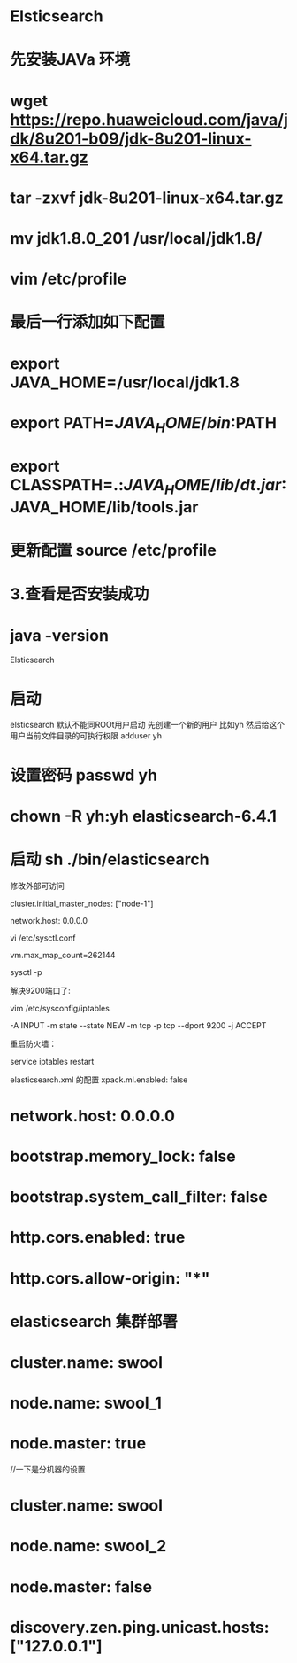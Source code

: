 # Elsticsearch
# 先安装JAVa 环境 
# wget https://repo.huaweicloud.com/java/jdk/8u201-b09/jdk-8u201-linux-x64.tar.gz
# tar -zxvf jdk-8u201-linux-x64.tar.gz 
# mv jdk1.8.0_201 /usr/local/jdk1.8/
# vim /etc/profile
# 最后一行添加如下配置
# export JAVA_HOME=/usr/local/jdk1.8
# export PATH=$JAVA_HOME/bin:$PATH
# export CLASSPATH=.:$JAVA_HOME/lib/dt.jar:$JAVA_HOME/lib/tools.jar

# 更新配置 source /etc/profile
# 3.查看是否安装成功
# java -version

Elsticsearch
#  启动 
elsticsearch 默认不能同ROOt用户启动
先创建一个新的用户 比如yh 然后给这个用户当前文件目录的可执行权限
adduser yh 
# 设置密码 passwd yh
# chown -R yh:yh elasticsearch-6.4.1
# 启动 sh ./bin/elasticsearch 
修改外部可访问

cluster.initial_master_nodes: ["node-1"]

network.host: 0.0.0.0

vi /etc/sysctl.conf

vm.max_map_count=262144

sysctl -p

解决9200端口了:

vim /etc/sysconfig/iptables

-A INPUT -m state --state NEW -m tcp -p tcp --dport 9200 -j ACCEPT

重启防火墙：

service iptables restart

elasticsearch.xml 的配置 xpack.ml.enabled: false
# network.host: 0.0.0.0
# bootstrap.memory_lock: false
# bootstrap.system_call_filter: false
# http.cors.enabled: true
# http.cors.allow-origin: "*"

# elasticsearch 集群部署
# cluster.name: swool
# node.name: swool_1
# node.master: true

//一下是分机器的设置
# cluster.name: swool
# node.name: swool_2
# node.master: false
# discovery.zen.ping.unicast.hosts: ["127.0.0.1"]


